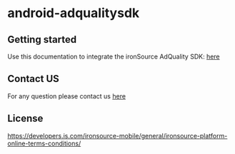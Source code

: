 # android-adqualitysdk  

## Getting started
Use this documentation to integrate the ironSource AdQuality SDK: [here](https://support.soomla.com/hc/en-us/articles/4404831674641?agent=android)


## Contact US 
For any question please contact us [here](https://ironsrc.formtitan.com/knowledge-center#/)

## License 
https://developers.is.com/ironsource-mobile/general/ironsource-platform-online-terms-conditions/
